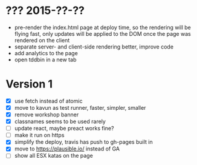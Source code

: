# ???  2015-??-??

- pre-render the index.html page at deploy time, so the rendering will be flying fast, only updates 
  will be applied to the DOM once the page was rendered on the client
- separate server- and client-side rendering better, improve code
- add analytics to the page
- open tddbin in a new tab

# Version 1

- [x] use fetch instead of atomic
- [x] move to kavun as test runner, faster, simpler, smaller
- [x] remove workshop banner
- [x] classnames seems to be used rarely
- [ ] update react, maybe preact works fine?
- [ ] make it run on https
- [x] simplify the deploy, travis has push to gh-pages built in
- [x] move to https://plausible.io/ instead of GA
- [ ] show all ESX katas on the page